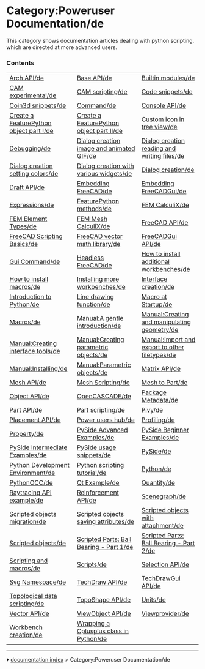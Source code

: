 # Category:Poweruser Documentation/de
This category shows documentation articles dealing with python scripting, which are directed at more advanced users.

### Contents

|     |     |     |
| --- | --- | --- |
| [Arch API/de](Arch_API/de.md) | [Base API/de](Base_API/de.md) | [Builtin modules/de](Builtin_modules/de.md) |
| [CAM experimental/de](CAM_experimental/de.md) | [CAM scripting/de](CAM_scripting/de.md) | [Code snippets/de](Code_snippets/de.md) |
| [Coin3d snippets/de](Coin3d_snippets/de.md) | [Command/de](Command/de.md) | [Console API/de](Console_API/de.md) |
| [Create a FeaturePython object part I/de](Create_a_FeaturePython_object_part_I/de.md) | [Create a FeaturePython object part II/de](Create_a_FeaturePython_object_part_II/de.md) | [Custom icon in tree view/de](Custom_icon_in_tree_view/de.md) |
| [Debugging/de](Debugging/de.md) | [Dialog creation image and animated GIF/de](Dialog_creation_image_and_animated_GIF/de.md) | [Dialog creation reading and writing files/de](Dialog_creation_reading_and_writing_files/de.md) |
| [Dialog creation setting colors/de](Dialog_creation_setting_colors/de.md) | [Dialog creation with various widgets/de](Dialog_creation_with_various_widgets/de.md) | [Dialog creation/de](Dialog_creation/de.md) |
| [Draft API/de](Draft_API/de.md) | [Embedding FreeCAD/de](Embedding_FreeCAD/de.md) | [Embedding FreeCADGui/de](Embedding_FreeCADGui/de.md) |
| [Expressions/de](Expressions/de.md) | [FeaturePython methods/de](FeaturePython_methods/de.md) | [FEM CalculiX/de](FEM_CalculiX/de.md) |
| [FEM Element Types/de](FEM_Element_Types/de.md) | [FEM Mesh CalculiX/de](FEM_Mesh_CalculiX/de.md) | [FreeCAD API/de](FreeCAD_API/de.md) |
| [FreeCAD Scripting Basics/de](FreeCAD_Scripting_Basics/de.md) | [FreeCAD vector math library/de](FreeCAD_vector_math_library/de.md) | [FreeCADGui API/de](FreeCADGui_API/de.md) |
| [Gui Command/de](Gui_Command/de.md) | [Headless FreeCAD/de](Headless_FreeCAD/de.md) | [How to install additional workbenches/de](How_to_install_additional_workbenches/de.md) |
| [How to install macros/de](How_to_install_macros/de.md) | [Installing more workbenches/de](Installing_more_workbenches/de.md) | [Interface creation/de](Interface_creation/de.md) |
| [Introduction to Python/de](Introduction_to_Python/de.md) | [Line drawing function/de](Line_drawing_function/de.md) | [Macro at Startup/de](Macro_at_Startup/de.md) |
| [Macros/de](Macros/de.md) | [Manual:A gentle introduction/de](Manual_A_gentle_introduction/de.md) | [Manual:Creating and manipulating geometry/de](Manual_Creating_and_manipulating_geometry/de.md) |
| [Manual:Creating interface tools/de](Manual_Creating_interface_tools/de.md) | [Manual:Creating parametric objects/de](Manual_Creating_parametric_objects/de.md) | [Manual:Import and export to other filetypes/de](Manual_Import_and_export_to_other_filetypes/de.md) |
| [Manual:Installing/de](Manual_Installing/de.md) | [Manual:Parametric objects/de](Manual_Parametric_objects/de.md) | [Matrix API/de](Matrix_API/de.md) |
| [Mesh API/de](Mesh_API/de.md) | [Mesh Scripting/de](Mesh_Scripting/de.md) | [Mesh to Part/de](Mesh_to_Part/de.md) |
| [Object API/de](Object_API/de.md) | [OpenCASCADE/de](OpenCASCADE/de.md) | [Package Metadata/de](Package_Metadata/de.md) |
| [Part API/de](Part_API/de.md) | [Part scripting/de](Part_scripting/de.md) | [Pivy/de](Pivy/de.md) |
| [Placement API/de](Placement_API/de.md) | [Power users hub/de](Power_users_hub/de.md) | [Profiling/de](Profiling/de.md) |
| [Property/de](Property/de.md) | [PySide Advanced Examples/de](PySide_Advanced_Examples/de.md) | [PySide Beginner Examples/de](PySide_Beginner_Examples/de.md) |
| [PySide Intermediate Examples/de](PySide_Intermediate_Examples/de.md) | [PySide usage snippets/de](PySide_usage_snippets/de.md) | [PySide/de](PySide/de.md) |
| [Python Development Environment/de](Python_Development_Environment/de.md) | [Python scripting tutorial/de](Python_scripting_tutorial/de.md) | [Python/de](Python/de.md) |
| [PythonOCC/de](PythonOCC/de.md) | [Qt Example/de](Qt_Example/de.md) | [Quantity/de](Quantity/de.md) |
| [Raytracing API example/de](Raytracing_API_example/de.md) | [Reinforcement API/de](Reinforcement_API/de.md) | [Scenegraph/de](Scenegraph/de.md) |
| [Scripted objects migration/de](Scripted_objects_migration/de.md) | [Scripted objects saving attributes/de](Scripted_objects_saving_attributes/de.md) | [Scripted objects with attachment/de](Scripted_objects_with_attachment/de.md) |
| [Scripted objects/de](Scripted_objects/de.md) | [Scripted Parts: Ball Bearing - Part 1/de](Scripted_Parts__Ball_Bearing_-_Part_1/de.md) | [Scripted Parts: Ball Bearing - Part 2/de](Scripted_Parts__Ball_Bearing_-_Part_2/de.md) |
| [Scripting and macros/de](Scripting_and_macros/de.md) | [Scripts/de](Scripts/de.md) | [Selection API/de](Selection_API/de.md) |
| [Svg Namespace/de](Svg_Namespace/de.md) | [TechDraw API/de](TechDraw_API/de.md) | [TechDrawGui API/de](TechDrawGui_API/de.md) |
| [Topological data scripting/de](Topological_data_scripting/de.md) | [TopoShape API/de](TopoShape_API/de.md) | [Units/de](Units/de.md) |
| [Vector API/de](Vector_API/de.md) | [ViewObject API/de](ViewObject_API/de.md) | [Viewprovider/de](Viewprovider/de.md) |
| [Workbench creation/de](Workbench_creation/de.md) | [Wrapping a Cplusplus class in Python/de](Wrapping_a_Cplusplus_class_in_Python/de.md) |



---
⏵ [documentation index](../README.md) > Category:Poweruser Documentation/de
